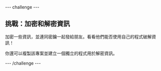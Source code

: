 --- challenge ---
## 挑戰：加密和解密資訊
加密一些資訊，並連同密鑰一起發給朋友。看看他們能否使用自己的程式破解資訊！

你還可以複製該專案並建立一個獨立的程式用於解密資訊。




--- /challenge ---